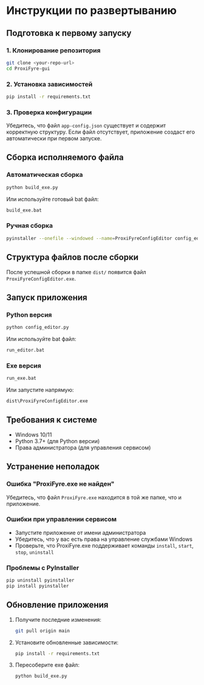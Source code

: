 # Инструкции по развертыванию

## Подготовка к первому запуску

### 1. Клонирование репозитория

```bash
git clone <your-repo-url>
cd ProxiFyre-gui
```

### 2. Установка зависимостей

```bash
pip install -r requirements.txt
```

### 3. Проверка конфигурации

Убедитесь, что файл `app-config.json` существует и содержит корректную структуру. Если файл отсутствует, приложение создаст его автоматически при первом запуске.

## Сборка исполняемого файла

### Автоматическая сборка

```bash
python build_exe.py
```

Или используйте готовый bat файл:

```bash
build_exe.bat
```

### Ручная сборка

```bash
pyinstaller --onefile --windowed --name=ProxiFyreConfigEditor config_editor.py
```

## Структура файлов после сборки

После успешной сборки в папке `dist/` появится файл `ProxiFyreConfigEditor.exe`.

## Запуск приложения

### Python версия

```bash
python config_editor.py
```

Или используйте bat файл:

```bash
run_editor.bat
```

### Exe версия

```bash
run_exe.bat
```

Или запустите напрямую:

```bash
dist\ProxiFyreConfigEditor.exe
```

## Требования к системе

- Windows 10/11
- Python 3.7+ (для Python версии)
- Права администратора (для управления сервисом)

## Устранение неполадок

### Ошибка "ProxiFyre.exe не найден"

Убедитесь, что файл `ProxiFyre.exe` находится в той же папке, что и приложение.

### Ошибки при управлении сервисом

- Запустите приложение от имени администратора
- Убедитесь, что у вас есть права на управление службами Windows
- Проверьте, что ProxiFyre.exe поддерживает команды `install`, `start`, `stop`, `uninstall`

### Проблемы с PyInstaller

```bash
pip uninstall pyinstaller
pip install pyinstaller
```

## Обновление приложения

1. Получите последние изменения:
   ```bash
   git pull origin main
   ```

2. Установите обновленные зависимости:
   ```bash
   pip install -r requirements.txt
   ```

3. Пересоберите exe файл:
   ```bash
   python build_exe.py
   ```

